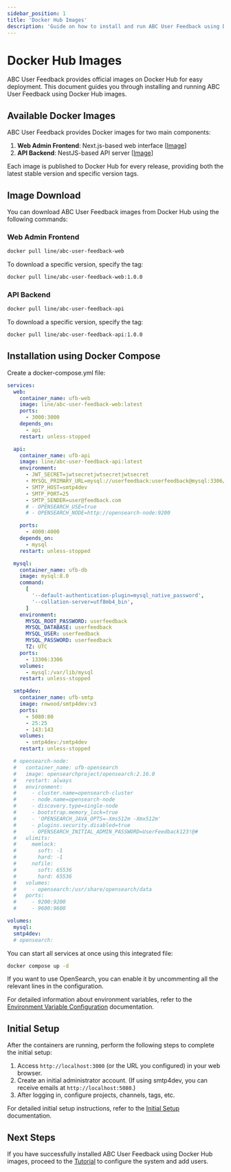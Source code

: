 ```yaml
---
sidebar_position: 1
title: 'Docker Hub Images'
description: 'Guide on how to install and run ABC User Feedback using Docker Hub images.'
---
```


# Docker Hub Images

ABC User Feedback provides official images on Docker Hub for easy deployment. This document guides you through installing and running ABC User Feedback using Docker Hub images.

## Available Docker Images

ABC User Feedback provides Docker images for two main components:

1. **Web Admin Frontend**: Next.js-based web interface [[Image](https://hub.docker.com/r/line/abc-user-feedback-web)]
2. **API Backend**: NestJS-based API server [[Image](https://hub.docker.com/r/line/abc-user-feedback-api)]

Each image is published to Docker Hub for every release, providing both the latest stable version and specific version tags.

## Image Download

You can download ABC User Feedback images from Docker Hub using the following commands:

### Web Admin Frontend

```bash
docker pull line/abc-user-feedback-web
```

To download a specific version, specify the tag:

```bash
docker pull line/abc-user-feedback-web:1.0.0
```

### API Backend

```bash
docker pull line/abc-user-feedback-api
```

To download a specific version, specify the tag:

```bash
docker pull line/abc-user-feedback-api:1.0.0
```

## Installation using Docker Compose

Create a docker-compose.yml file:

```yaml
services:
  web:
    container_name: ufb-web
    image: line/abc-user-feedback-web:latest
    ports:
      - 3000:3000
    depends_on:
      - api
    restart: unless-stopped

  api:
    container_name: ufb-api
    image: line/abc-user-feedback-api:latest
    environment:
      - JWT_SECRET=jwtsecretjwtsecretjwtsecret
      - MYSQL_PRIMARY_URL=mysql://userfeedback:userfeedback@mysql:3306/userfeedback
      - SMTP_HOST=smtp4dev
      - SMTP_PORT=25
      - SMTP_SENDER=user@feedback.com
      # - OPENSEARCH_USE=true
      # - OPENSEARCH_NODE=http://opensearch-node:9200

    ports:
      - 4000:4000
    depends_on:
      - mysql
    restart: unless-stopped

  mysql:
    container_name: ufb-db
    image: mysql:8.0
    command:
      [
        '--default-authentication-plugin=mysql_native_password',
        '--collation-server=utf8mb4_bin',
      ]
    environment:
      MYSQL_ROOT_PASSWORD: userfeedback
      MYSQL_DATABASE: userfeedback
      MYSQL_USER: userfeedback
      MYSQL_PASSWORD: userfeedback
      TZ: UTC
    ports:
      - 13306:3306
    volumes:
      - mysql:/var/lib/mysql
    restart: unless-stopped

  smtp4dev:
    container_name: ufb-smtp
    image: rnwood/smtp4dev:v3
    ports:
      - 5080:80
      - 25:25
      - 143:143
    volumes:
      - smtp4dev:/smtp4dev
    restart: unless-stopped

  # opensearch-node:
  #   container_name: ufb-opensearch
  #   image: opensearchproject/opensearch:2.16.0
  #   restart: always
  #   environment:
  #     - cluster.name=opensearch-cluster
  #     - node.name=opensearch-node
  #     - discovery.type=single-node
  #     - bootstrap.memory_lock=true
  #     - 'OPENSEARCH_JAVA_OPTS=-Xms512m -Xmx512m'
  #     - plugins.security.disabled=true
  #     - OPENSEARCH_INITIAL_ADMIN_PASSWORD=UserFeedback123!@#
  #   ulimits:
  #     memlock:
  #       soft: -1
  #       hard: -1
  #     nofile:
  #       soft: 65536
  #       hard: 65536
  #   volumes:
  #     - opensearch:/usr/share/opensearch/data
  #   ports:
  #     - 9200:9200
  #     - 9600:9600

volumes:
  mysql:
  smtp4dev:
  # opensearch:
```

You can start all services at once using this integrated file:

```bash
docker compose up -d
```

If you want to use OpenSearch, you can enable it by uncommenting all the relevant lines in the configuration.

For detailed information about environment variables, refer to the [Environment Variable Configuration](./04-configuration.md) documentation.

## Initial Setup

After the containers are running, perform the following steps to complete the initial setup:

1. Access `http://localhost:3000` (or the URL you configured) in your web browser.
2. Create an initial administrator account. (If using smtp4dev, you can receive emails at `http://localhost:5080`.)
3. After logging in, configure projects, channels, tags, etc.

For detailed initial setup instructions, refer to the [Initial Setup](../03-tutorial.md) documentation.

## Next Steps

If you have successfully installed ABC User Feedback using Docker Hub images, proceed to the [Tutorial](../03-tutorial.md) to configure the system and add users.
